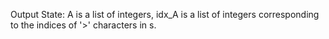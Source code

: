 Output State: A is a list of integers, idx_A is a list of integers corresponding to the indices of '>' characters in s.